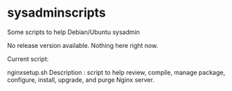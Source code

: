 # sysadminscripts
Some scripts to help Debian/Ubuntu sysadmin

No release version available. Nothing here right now.

Current script:

nginxsetup.sh
Description       : script to help review, compile, manage package, configure, install, upgrade, and purge Nginx server.

